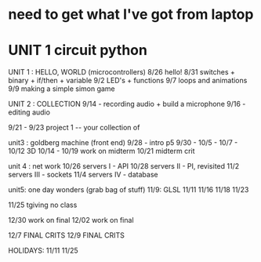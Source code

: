# need to get what I've got from laptop

# UNIT 1 circuit python

UNIT 1 : HELLO, WORLD (microcontrollers)
8/26 hello!
8/31 switches + binary + if/then + variable
9/2 LED's + functions
9/7 loops and animations
9/9 making a simple simon game

UNIT 2 : COLLECTION 
9/14 - recording audio + build a microphone
9/16 - editing audio

9/21 -
9/23 project 1 -- your collection of

unit3 : goldberg machine (front end)
9/28 - intro p5
9/30 - 
10/5 - 
10/7 - 
10/12 3D
10/14 -
10/19 work on midterm
10/21 midterm crit

unit 4 : net work
10/26 servers I - API
10/28 servers II - PI, revisited
11/2 servers III - sockets
11/4 servers IV - database

unit5: one day wonders (grab bag of stuff)
11/9: GLSL
11/11
11/16
11/18 
11/23

11/25 tgiving no class

12/30 work on final
12/02 work on final

12/7 FINAL CRITS
12/9 FINAL CRITS

HOLIDAYS:
11/11
11/25
